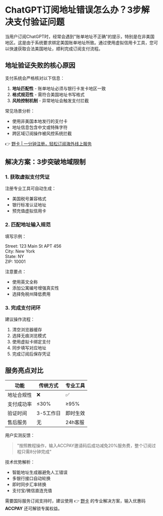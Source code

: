 # ChatGPT订阅地址错误怎么办？3步解决支付验证问题

当用户订阅ChatGPT时，经常会遇到"账单地址不正确"的提示，特别是在非美国地区。这是由于系统要求绑定美国账单地址所致。通过使用虚拟信用卡工具，您可以快速获取合法美国地址，顺利完成订阅支付流程。

## 地址验证失败的核心原因
支付系统会严格核对以下信息：
1. **地址匹配性** - 账单地址必须与银行卡发卡地区一致
2. **格式规范性** - 需符合美国地址书写格式
3. **风险控制机制** - 异常地址会触发支付拦截

常见场景分析：
- 使用非美国本地发行的支付卡
- 地址信息包含中文或特殊字符
- 跨区域订阅操作被风控系统拦截

👉 [野卡 | 一分钟注册，轻松订阅海外线上服务](https://bbtdd.com/yeka)

## 解决方案：3步突破地域限制
### 1. 获取虚拟支付凭证
注册专业工具可自动生成：
- 美国税号兼容格式
- 银行标准认证地址
- 预充值虚拟信用卡

### 2. 匹配地址输入规范
填写示例：

Street: 123 Main St APT 456  
City: New York  
State: NY  
ZIP: 10001

注意要点：
- 使用英文全称
- 添加公寓编号增强真实性
- 选择免税州降低费用

### 3. 完成支付闭环
建议操作流程：
1. 清空浏览器缓存
2. 选择无痕浏览模式
3. 使用虚拟卡绑定支付
4. 同步填写对应地址
5. 完成订阅后保存凭证

## 服务亮点对比
| 功能       | 传统方式 | 专业工具 |
|------------|----------|----------|
| 地址合规性 | ❌       | ✅        |
| 支付成功率 | ≤30%     | ≥95%     |
| 验证时间   | 3-5工作日| 即时生效 |
| 售后服务   | 无       | 24h客服 |

用户实测反馈：
> "按照教程操作，输入ACCPAY邀请码后成功减免20%服务费，整个订阅过程只需8分钟完成"

技术优势解析：
- 智能地址生成器避免人工错误
- 多银行接口自动轮换
- 即时同步汇率转换
- 支付宝/微信直连充值

需要国际服务订阅支持时，建议使用 👉 [野卡](https://bbtdd.com/yeka) 的专业解决方案，输入优惠码 **ACCPAY** 还可解锁专属权益。